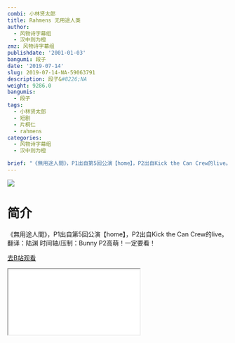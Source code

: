 ```yaml
---
combi: 小林贤太郎
title: Rahmens 无用途人类
author:
  - 风物诗字幕组
  - 汉中则为橙
zmz: 风物诗字幕组
publishdate: '2001-01-03'
bangumi: 段子
date: '2019-07-14'
slug: 2019-07-14-NA-59063791
description: 段子&#8226;NA
weight: 9286.0
bangumis:
  - 段子
tags:
  - 小林贤太郎
  - 短剧
  - 片桐仁
  - rahmens
categories:
  - 风物诗字幕组
  - 汉中则为橙

brief: "《無用途人間》，P1出自第5回公演【home】，P2出自Kick the Can Crew的live。 翻译：陆渊 时间轴/压制：Bunny P2高萌！一定要看！"
---
```

![](https://raw.githubusercontent.com/tcgriffith/owaraisite/master/static/tmpimg/e2789ae220aa11e24294d0ab472211dadd92fb49.jpg.480.jpg)
# 简介  
《無用途人間》，P1出自第5回公演【home】，P2出自Kick the Can Crew的live。
翻译：陆渊 时间轴/压制：Bunny
P2高萌！一定要看！  

[去B站观看](https://www.bilibili.com/video/av59063791/)
<div class ="resp-container"><iframe class="testiframe" src="//player.bilibili.com/player.html?aid=59063791"", scrolling="no", allowfullscreen="true" > </iframe></div> 
